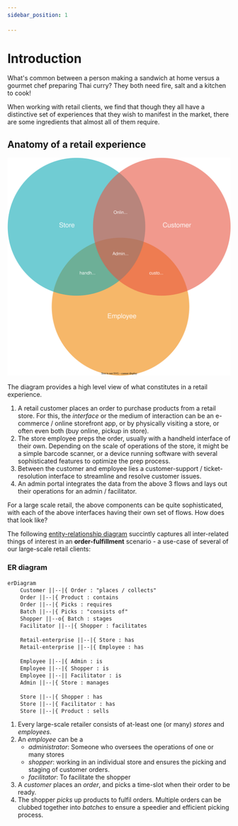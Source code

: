 ```yaml
---
sidebar_position: 1

---
```


# Introduction

What's common between a person making a sandwich at home versus a gourmet chef preparing Thai curry? They both need fire, salt and a kitchen to cook!

When working with retail clients, we find that though they all have a distinctive set of experiences that they wish to manifest in the market, there are some ingredients that almost all of them require.

## Anatomy of a retail experience

![](./retail-anatomy.svg)

The diagram provides a high level view of what constitutes in a retail experience.

1. A retail customer places an order to purchase products from a retail store. For this, the *interface* or the medium of interaction can be an e-commerce / online storefront app, or by physically visiting a store, or often even both (buy online, pickup in store).
2. The store employee preps the order, usually with a handheld interface of their own. Depending on the scale of operations of the store, it might be a simple barcode scanner, or a device running software with several sophisticated features to optimize the prep process.
3. Between the customer and employee lies a customer-support / ticket-resolution interface to streamline and resolve customer issues.
4. An admin portal integrates the data from the above 3 flows and lays out their operations for an admin / facilitator.


For a large scale retail, the above components can be quite sophisticated, with each of the above interfaces having their own set of flows. How does that look like?

The following [entity-relationship diagram](https://en.wikipedia.org/wiki/Entity%E2%80%93relationship_model) succintly captures all inter-related things of interest in an **order-fulfillment** scenario - a use-case of several of our large-scale retail clients:

### ER diagram

```mermaid
erDiagram
    Customer ||--|{ Order : "places / collects"
    Order ||--|{ Product : contains
    Order ||--|{ Picks : requires
    Batch ||--|{ Picks : "consists of"
    Shopper ||--o{ Batch : stages
    Facilitator ||--|{ Shopper : facilitates
     
    Retail-enterprise ||--|{ Store : has
    Retail-enterprise ||--|{ Employee : has

    Employee ||--|{ Admin : is
    Employee ||--|{ Shopper : is
    Employee ||--|| Facilitator : is
    Admin ||--|{ Store : manages
  
    Store ||--|{ Shopper : has
    Store ||--|{ Facilitator : has
    Store ||--|{ Product : sells
```

1. Every large-scale retailer consists of at-least one (or many) *stores* and *employees*.
2. An *employee* can be a
   - *administrator*: Someone who oversees the operations of one or many stores
   - *shopper*: working in an individual store and ensures the picking and staging of customer orders.
   - *facilitator*: To facilitate the shopper
3. A *customer* places an *order*, and picks a time-slot when their order to be ready.
4. The shopper *picks* up products to fulfil orders. Multiple orders can be clubbed together into *batches* to ensure a speedier and efficient picking process.